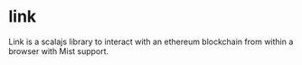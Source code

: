 # link

Link is a scalajs library to interact with an ethereum blockchain from within a browser with Mist support.

